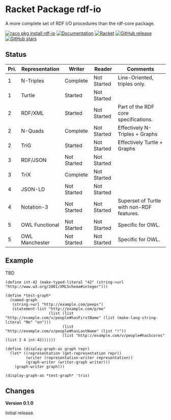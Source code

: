 Racket Package rdf-io
=======
A more complete set of RDF I/O procedures than the rdf-core package.

[![raco pkg install rdf-io](https://img.shields.io/badge/raco%20pkg%20install-rdf--io-blue.svg)](http://pkgs.racket-lang.org/package/rdf-dc)
[![Documentation](https://img.shields.io/badge/raco%20docs-rdf--io-blue.svg)](http://docs.racket-lang.org/rdf-dc/index.html)
[![Racket](https://github.com/johnstonskj/racket-rdf-io/actions/workflows/racket.yml/badge.svg)](https://github.com/johnstonskj/racket-rdf-dc/actions/workflows/racket.yml)
[![GitHub release](https://img.shields.io/github/release/johnstonskj/racket-rdf-io.svg?style=flat-square)](https://github.com/johnstonskj/racket-rdf-dc/releases)
[![GitHub stars](https://img.shields.io/github/stars/johnstonskj/racket-rdf-io.svg)](https://github.com/johnstonskj/racket-rdf-dc/stargazers)

## Status

| Pri. | Representation | Writer      | Reader      | Comments                                  |
|------|----------------|-------------|-------------|-------------------------------------------|
| 1    | N-Triples      | Complete    | Not Started | Line-Oriented, triples only.              |
| 1    | Turtle         | Started     | Not Started |                                           |
| 2    | RDF/XML        | Started     | Not Started | Part of the RDF core specifications.      |
| 2    | N-Quads        | Complete    | Not Started | Effectively N-Triples + Graphs            |
| 2    | TriG           | Started     | Not Started | Effectively Turtle + Graphs               |
| 3    | RDF/JSON       | Not Started | Not Started |                                           |
| 3    | TriX           | Complete    | Not Started |                                           |
| 4    | JSON-LD        | Not Started | Not Started |                                           |
| 4    | Notation-3     | Not Started | Not Started | Superset of Turtle with non-RDF features. |
| 5    | OWL Functional | Not Started | Not Started | Specific for OWL.                         |
| 5    | OWL Manchester | Not Started | Not Started | Specific for OWL.                         |

## Example

TBD

```racket
(define int-42 (make-typed-literal "42" (string->url "http://www.w3.org/2001/XMLSchema#integer")))

(define *test-graph*
  (named-graph
   (string->url "http://example.com/peeps")
   (statement-list "http://example.com/p/me"
                   (list (list "http://example.com/v/people#hasFirstName" (list (make-lang-string-literal "Me" "en")))
                         (list "http://example.com/v/people#hasLastName" (list "!"))
                         (list "http://example.com/v/people#hasScores" (list 2 4 int-42))))))

(define (display-graph-as graph repr)
  (let* ((representation (get-representation repr))
         (writer (representation-writer representation))
         (graph-writer (writer-graph writer)))
    (graph-writer graph)))

(display-graph-as *test-graph* 'trix)
```

## Changes

**Version 0.1.0**

Initial release.
